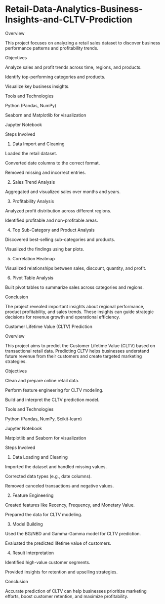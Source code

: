 # Retail-Data-Analytics-Business-Insights-and-CLTV-Prediction

Overview

This project focuses on analyzing a retail sales dataset to discover business performance patterns and profitability trends.

Objectives

Analyze sales and profit trends across time, regions, and products.

Identify top-performing categories and products.

Visualize key business insights.


Tools and Technologies

Python (Pandas, NumPy)

Seaborn and Matplotlib for visualization

Jupyter Notebook


Steps Involved

1. Data Import and Cleaning

Loaded the retail dataset.

Converted date columns to the correct format.

Removed missing and incorrect entries.



2. Sales Trend Analysis

Aggregated and visualized sales over months and years.



3. Profitability Analysis

Analyzed profit distribution across different regions.

Identified profitable and non-profitable areas.



4. Top Sub-Category and Product Analysis

Discovered best-selling sub-categories and products.

Visualized the findings using bar plots.



5. Correlation Heatmap

Visualized relationships between sales, discount, quantity, and profit.



6. Pivot Table Analysis

Built pivot tables to summarize sales across categories and regions.




Conclusion

The project revealed important insights about regional performance, product profitability, and sales trends.
These insights can guide strategic decisions for revenue growth and operational efficiency.



Customer Lifetime Value (CLTV) Prediction

Overview

This project aims to predict the Customer Lifetime Value (CLTV) based on transactional retail data.
Predicting CLTV helps businesses understand future revenue from their customers and create targeted marketing strategies.

Objectives

Clean and prepare online retail data.

Perform feature engineering for CLTV modeling.

Build and interpret the CLTV prediction model.


Tools and Technologies

Python (Pandas, NumPy, Scikit-learn)

Jupyter Notebook

Matplotlib and Seaborn for visualization


Steps Involved

1. Data Loading and Cleaning

Imported the dataset and handled missing values.

Corrected data types (e.g., date columns).

Removed canceled transactions and negative values.



2. Feature Engineering

Created features like Recency, Frequency, and Monetary Value.

Prepared the data for CLTV modeling.



3. Model Building

Used the BG/NBD and Gamma-Gamma model for CLTV prediction.

Evaluated the predicted lifetime value of customers.



4. Result Interpretation

Identified high-value customer segments.

Provided insights for retention and upselling strategies.




Conclusion

Accurate prediction of CLTV can help businesses prioritize marketing efforts, boost customer retention, and maximize profitability.
